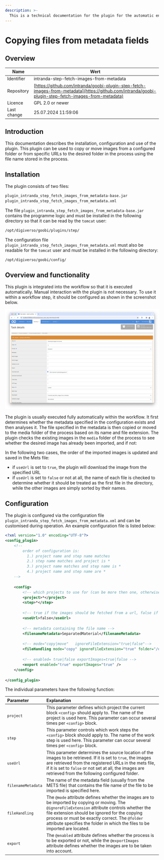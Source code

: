 ```yaml
---
description: >-
  This is a technical documentation for the plugin for the automatic enriching the process with images based on metadata with the file names in the process.
---
```


# Copying files from metadata fields

## Overview

Name                     | Wert
-------------------------|-----------
Identifier               | intranda-step-fetch-images-from-metadata
Repository               | [https://github.com/intranda/goobi-plugin-step-fetch-images-from-metadata](https://github.com/intranda/goobi-plugin-step-fetch-images-from-metadata)
Licence              | GPL 2.0 or newer 
Last change    | 25.07.2024 11:59:06


## Introduction
This documentation describes the installation, configuration and use of the plugin. This plugin can be used to copy or move images from a configured folder or from specific URLs to the desired folder in the process using the file name stored in the process. 


## Installation
The plugin consists of two files:

```bash
plugin_intranda_step_fetch_images_from_metadata-base.jar
plugin_intranda_step_fetch_images_from_metadata.xml
```

The file `plugin_intranda_step_fetch_images_from_metadata-base.jar` contains the programme logic and must be installed in the following directory so that it can be read by the `tomcat` user:

```bash
/opt/digiverso/goobi/plugins/step/
```

The configuration file `plugin_intranda_step_fetch_images_from_metadata.xml` must also be readable for the `tomcat` user and must be installed in the following directory:

```bash
/opt/digiverso/goobi/config/
```


## Overview and functionality
This plugin is integrated into the workflow so that it is executed automatically. Manual interaction with the plugin is not necessary. To use it within a workflow step, it should be configured as shown in the screenshot below.

![Integration of the plugin into the workflow](images/goobi-plugin-step-fetch-images-from-metadata_screen1_en.png)

The plugin is usually executed fully automatically within the workflow. It first determines whether the metadata specified in the configuration exists and then analyses it. The file specified in the metadata is then copied or moved to the media folder of the process based on its name and file extension. The plugin checks the existing images in the `media` folder of the process to see whether the desired image has already been imported, and if not:

In the following two cases, the order of the imported images is updated and saved in the Mets file:	
- if `useUrl` is set to `true`, the plugin will download the image from the specified URL 
- if `useUrl` is set to `false` or not at all, the name of each file is checked to determine whether it should be treated as the first file in the directory, while the other images are simply sorted by their names.


## Configuration
The plugin is configured via the configuration file `plugin_intranda_step_fetch_images_from_metadata.xml` and can be customised during operation. An example configuration file is listed below:

```xml
<?xml version="1.0" encoding="UTF-8"?>
<config_plugin>
    <!--
        order of configuration is:
          1.) project name and step name matches
          2.) step name matches and project is *
          3.) project name matches and step name is *
          4.) project name and step name are *
	-->
    
    <config>
        <!-- which projects to use for (can be more then one, otherwise use *) -->
        <project>*</project>
        <step>*</step>
        
        <!-- true if the images should be fetched from a url, false if the images should be fetched from the following configured folder. DEFAULT false -->
        <useUrl>false</useUrl>

        <!-- metadata containing the file name -->
        <filenameMetadata>SeparatedMaterial</filenameMetadata>

        <!-- mode="copy|move"   ignoreFileExtension="true|false"-->
        <fileHandling mode="copy" ignoreFileExtension="true" folder="/opt/digiverso/import/images/" />

        <!-- enabled= true|false exportImages=true|false -->
        <export enabled="true" exportImages="true" />
    </config>

</config_plugin>
```

The individual parameters have the following function:

| Parameter | Explanation |
| :--- | :--- |
| `project` | This parameter defines which project the current block `<config>` should apply to. The name of the project is used here. This parameter can occur several times per `<config>` block. |
| `step` | This parameter controls which work steps the `<config>` block should apply to. The name of the work step is used here. This parameter can occur several times per `<config>` block. |
| `useUrl` | This parameter determines the source location of the images to be retrieved. If it is set to `true`, the images are retrieved from the registered URLs in the mets file, if it is set to `false` or not set at all, the images are retrieved from the following configured folder. |
| `filenameMetadata` | The name of the metadata field (usually from the METS file) that contains the file name of the file to be imported is specified here. |
| `fileHandling` | The `@mode` attribute defines whether the images are to be imported by copying or moving. The `@ignoreFileExtension` attribute controls whether the file extension should be ignored for the copying process or must be exactly correct. The `@folder` attribute specifies the folder in which the files to be imported are located. |
| `export` | The `@enabled` attribute defines whether the process is to be exported or not, while the `@exportImages` attribute defines whether the images are to be taken into account.  |